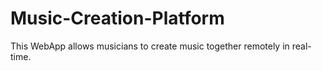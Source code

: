 # Music-Creation-Platform
This WebApp allows musicians to create music together remotely in real-time.
